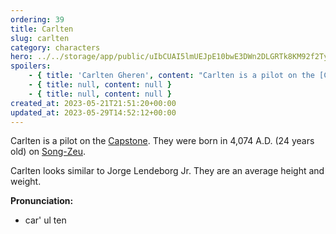 ```yaml
---
ordering: 39
title: Carlten
slug: carlten
category: characters
hero: ../../storage/app/public/uIbCUAI5lmUEJpE10bwE3DWn2DLGRTk8KM92f2Ty.jpg
spoilers:
    - { title: 'Carlten Gheren', content: "Carlten is a pilot on the [Capstone](/category/spaceships/capstone). They were born in 4,074 A.D. (24 years old) on [Song-Zeu](/category/planets-cities/song-zeu).\r\n\r\nCarlten looks similar to Jorge Lendeborg Jr. They are an average height and weight.\r\n\r\n**Pronunciation:**\r\n- car' ul ten\r\n- gay’ ren" }
    - { title: null, content: null }
    - { title: null, content: null }
created_at: 2023-05-21T21:51:20+00:00
updated_at: 2023-05-29T14:52:12+00:00
---
```

Carlten is a pilot on the [Capstone](/category/spaceships/capstone). They were born in 4,074 A.D. (24 years old) on [Song-Zeu](/category/planets-cities/song-zeu).

Carlten looks similar to Jorge Lendeborg Jr. They are an average height and weight.

**Pronunciation:**
- car' ul ten